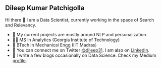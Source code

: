 ## Dileep Kumar Patchigolla

Hi there 👋 I am a Data Scientist, currently working in the space of Search and Relevancy. 


- :speech_balloon:  My current projects are mostly around NLP and personalization.
- :student:  MS in Analytics (Georgia Institute of Technology)
- :school: BTech in Mechanical Engg (IIT Madras)
- :link:  You can connect me on Twitter [@dileep31](https://twitter.com/dileep31). I am also on [LinkedIn](https://www.linkedin.com/in/dileep-kumar-a747371b/).
- :loudspeaker:  I write a few blogs occasionally on Data Science. Check my Medium [profile](https://medium.com/@dileep.patchigolla/).
 
<!--
**dpatchigolla/dpatchigolla** is a ✨ _special_ ✨ repository because its `README.md` (this file) appears on your GitHub profile.

Here are some ideas to get you started:

- 🔭 I’m currently working on ...
- 🌱 I’m currently learning ...
- 👯 I’m looking to collaborate on ...
- 🤔 I’m looking for help with ...
- 💬 Ask me about ...
- 📫 How to reach me: ...
- 😄 Pronouns: ...
- ⚡ Fun fact: ...
-->
